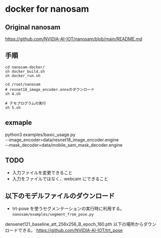 # docker for nanosam

## Original nanosam

https://github.com/NVIDIA-AI-IOT/nanosam/blob/main/README.md

## 手順

```
cd nanosam-docker/
sh docker_build.sh
sh docker_run.sh

cd /root/nanosam
# resnet18_image_encoder.onnxのダウンロード
sh 4.sh

# デモプログラムの実行
sh 5.sh
```


## exmaple
python3 examples/basic_usage.py \
    --image_encoder=data/resnet18_image_encoder.engine \
    --mask_decoder=data/mobile_sam_mask_decoder.engine

## TODO
- 入力ファイルを変更できること
- 入力をファイルではなく、webcam にできること


## 以下のモデルファイルのダウンロード
- trt-pose を使うセグメンテーションの実行時に利用する。
`nanosam/examples/segment_from_pose.py`

densenet121_baseline_att_256x256_B_epoch_160.pth 
以下の場所からダウンロードできる。
https://github.com/NVIDIA-AI-IOT/trt_pose
